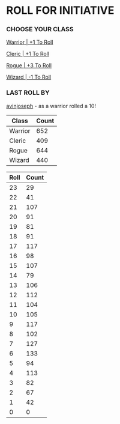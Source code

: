 # ROLL FOR INITIATIVE
### CHOOSE YOUR CLASS

[Warrior | +1 To Roll](https://github.com/benjaminsampica/benjaminsampica/issues/new?title=roll%7Cwarrior&body=Just+click+%27Submit+new+issue%27.)

[Cleric | +1 To Roll](https://github.com/benjaminsampica/benjaminsampica/issues/new?title=roll%7Ccleric&body=Just+click+%27Submit+new+issue%27.)

[Rogue | +3 To Roll](https://github.com/benjaminsampica/benjaminsampica/issues/new?title=roll%7Crogue&body=Just+click+%27Submit+new+issue%27.)

[Wizard | -1 To Roll](https://github.com/benjaminsampica/benjaminsampica/issues/new?title=roll%7Cwizard&body=Just+click+%27Submit+new+issue%27.)
### LAST ROLL BY
[avinjoseph](https://www.github.com/avinjoseph) - as a warrior rolled a 10!

|Class|Count|
|-|-|
|Warrior|652|
|Cleric|409|
|Rogue|644|
|Wizard|440|

|Roll|Count|
|-|-|
|23|29
|22|41
|21|107
|20|91
|19|81
|18|91
|17|117
|16|98
|15|107
|14|79
|13|106
|12|112
|11|104
|10|105
|9|117
|8|102
|7|127
|6|133
|5|94
|4|113
|3|82
|2|67
|1|42
|0|0
